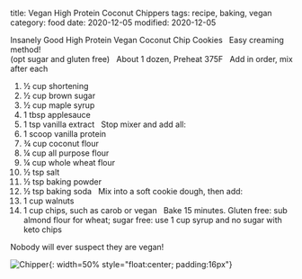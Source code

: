 title: Vegan High Protein Coconut Chippers
tags: recipe, baking, vegan
category: food
date: 2020-12-05
modified: 2020-12-05

Insanely Good High Protein Vegan Coconut Chip Cookies 
 
Easy creaming method!  
(opt sugar and gluten free)
 
About 1 dozen, Preheat 375F
 
Add in order, mix after each
1. ½ cup shortening
2. ½ cup brown sugar
3. ½ cup maple syrup
4. 1 tbsp applesauce
5. 1 tsp vanilla extract
 
Stop mixer and add all:
1. 1 scoop vanilla protein 
2. ¾ cup coconut flour
3. ¼ cup all purpose flour
4. ¼ cup whole wheat flour
5. ½ tsp salt
6. ½ tsp baking powder
7. ½ tsp baking soda
 
Mix into a soft cookie dough, then add:
1. 1 cup walnuts
2. 1 cup chips, such as carob or vegan
 
Bake 15 minutes.   Gluten free: sub almond flour for wheat;  sugar free: use 1 cup syrup and no sugar with keto chips

Nobody will ever suspect they are vegan!

![Chipper]({static}/images/IMG_2838.JPG){: width=50% style="float:center; padding:16px"}
